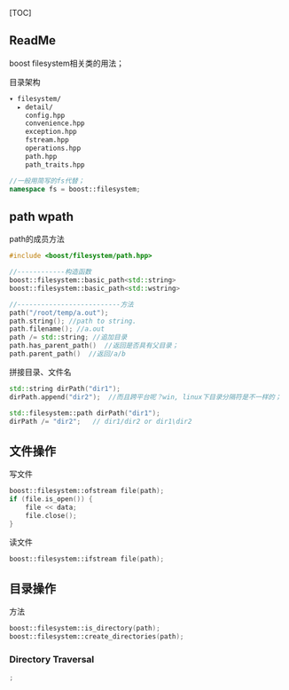 [TOC]

## ReadMe
boost filesystem相关类的用法；

目录架构   
```bash
▾ filesystem/       
  ▸ detail/         
    config.hpp      
    convenience.hpp 
    exception.hpp   
    fstream.hpp     
    operations.hpp  
    path.hpp        
    path_traits.hpp 
```

```cpp
//一般用简写的fs代替；
namespace fs = boost::filesystem;
```


## path wpath
path的成员方法
```cpp
#include <boost/filesystem/path.hpp>

//------------构造函数
boost::filesystem::basic_path<std::string>  
boost::filesystem::basic_path<std::wstring>

//--------------------------方法
path("/root/temp/a.out");
path.string(); //path to string.
path.filename(); //a.out
path /= std::string; //追加目录
path.has_parent_path()  //返回是否具有父目录；
path.parent_path()  //返回/a/b
```

拼接目录、文件名
```cpp
std::string dirPath("dir1");
dirPath.append("dir2");  //而且跨平台呢？win, linux下目录分隔符是不一样的；

std::filesystem::path dirPath("dir1");
dirPath /= "dir2";   // dir1/dir2 or dir1\dir2
```


## 文件操作
写文件
```cpp
boost::filesystem::ofstream file(path);
if (file.is_open()) {
	file << data;
	file.close();
}
```

读文件
```cpp
boost::filesystem::ifstream file(path);
```


## 目录操作
方法
```cpp
boost::filesystem::is_directory(path);
boost::filesystem::create_directories(path);
```

### Directory Traversal 
```cpp
;
```
